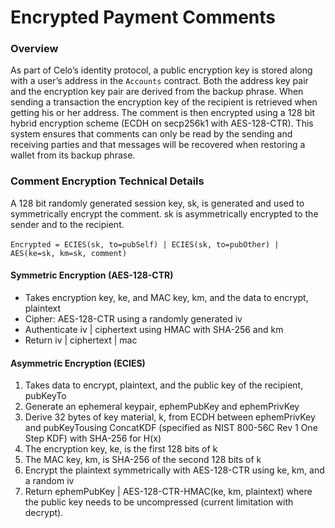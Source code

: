 # Encrypted Payment Comments

### **Overview**

As part of Celo’s identity protocol, a public encryption key is stored along with a user’s address in the `Accounts` contract. Both the address key pair and the encryption key pair are derived from the backup phrase. When sending a transaction the encryption key of the recipient is retrieved when getting his or her address. The comment is then encrypted using a 128 bit hybrid encryption scheme \(ECDH on secp256k1 with AES-128-CTR\). This system ensures that comments can only be read by the sending and receiving parties and that messages will be recovered when restoring a wallet from its backup phrase.

### **Comment Encryption Technical Details**

A 128 bit randomly generated session key, sk, is generated and used to symmetrically encrypt the comment. sk is asymmetrically encrypted to the sender and to the recipient.

‌`Encrypted = ECIES(sk, to=pubSelf) | ECIES(sk, to=pubOther) | AES(ke=sk, km=sk, comment)`

#### ‌**Symmetric Encryption \(AES-128-CTR\)**

- Takes encryption key, ke, and MAC key, km, and the data to encrypt, plaintext
- Cipher: AES-128-CTR using a randomly generated iv
- Authenticate iv \| ciphertext using HMAC with SHA-256 and km
- Return iv \| ciphertext \| mac

#### **Asymmetric Encryption \(ECIES\)**

1.  Takes data to encrypt, plaintext, and the public key of the recipient, pubKeyTo
2.  Generate an ephemeral keypair, ephemPubKey and ephemPrivKey
3.  Derive 32 bytes of key material, k, from ECDH between ephemPrivKey and pubKeyTousing ConcatKDF \(specified as NIST 800-56C Rev 1 One Step KDF\) with SHA-256 for H\(x\)
4.  The encryption key, ke, is the first 128 bits of k
5.  The MAC key, km, is SHA-256 of the second 128 bits of k
6.  Encrypt the plaintext symmetrically with AES-128-CTR using ke, km, and a random iv
7.  Return ephemPubKey \| AES-128-CTR-HMAC\(ke, km, plaintext\) where the public key needs to be uncompressed \(current limitation with decrypt\).
